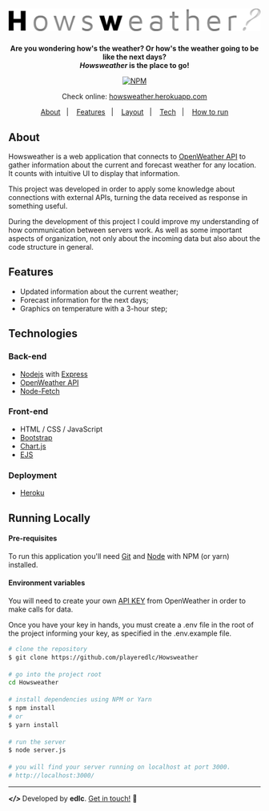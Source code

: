 <h1 align="center">
	<img src="https://github.com/playeredlc/Howsweather/blob/master/src/public/images/howsweather-logo.svg">
</h1>

<div align="center">

<strong>
	Are you wondering how's the weather? Or how's the weather going to be like the next days?<br>
	<i>Howsweather</i> is the place to go!
</strong>

<br>

[![NPM](https://img.shields.io/npm/l/react)](https://github.com/playeredlc/Howsweather/blob/master/LICENSE)

Check online: [howsweather.herokuapp.com](https://howsweather.herokuapp.com/)

[About](#about)&nbsp;&nbsp;&nbsp;|&nbsp;&nbsp;&nbsp;
[Features](#features)&nbsp;&nbsp;&nbsp;|&nbsp;&nbsp;&nbsp;
[Layout](#layout)&nbsp;&nbsp;&nbsp;|&nbsp;&nbsp;&nbsp;
[Tech](#technologies)&nbsp;&nbsp;&nbsp;|&nbsp;&nbsp;&nbsp;
[How to run](#running-locally)

</div>

## About
Howsweather is a web application that connects to [OpenWeather API](https://openweathermap.org/api) to gather information about the current and forecast weather for any location. It counts with intuitive UI to display that information.

This project was developed in order to apply some knowledge about connections with external APIs, turning the data received as response in something useful.

During the development of this project I could improve my understanding of how communication between servers work. As well as some important aspects of organization, not only about the incoming data but also about the code structure in general.

## Features
* Updated information about the current weather;
* Forecast information for the next days;
* Graphics on temperature with a 3-hour step;

## Technologies

### Back-end
* [Nodejs](https://nodejs.org/en/) with [Express](https://expressjs.com/)
* [OpenWeather API](https://openweathermap.org/api)
* [Node-Fetch](https://www.npmjs.com/package/node-fetch)

### Front-end
* HTML / CSS / JavaScript
* [Bootstrap](https://getbootstrap.com/)
* [Chart.js](https://www.chartjs.org/)
* [EJS](https://ejs.co/)

### Deployment
* [Heroku](https://devcenter.heroku.com/)

## Running Locally
#### Pre-requisites
To run this application you'll need [Git](https://git-scm.com/book/en/v2/Getting-Started-Installing-Git) and [Node](https://nodejs.org/en/download/) with NPM (or yarn) installed.

#### Environment variables
You will need to create your own [API KEY](https://openweathermap.org/appid#apikey) from OpenWeather in order to make calls for data.

Once you have your key in hands, you must create a .env file in the root of the project informing your key, as specified in the .env.example file.

```bash
# clone the repository
$ git clone https://github.com/playeredlc/Howsweather

# go into the project root
cd Howsweather

# install dependencies using NPM or Yarn
$ npm install
# or
$ yarn install

# run the server
$ node server.js

# you will find your server running on localhost at port 3000.
# http://localhost:3000/

```

<hr>

<strong><i> </> </i></strong> Developed by <strong>edlc</strong>. [Get in touch!](https://github.com/playeredlc) :metal:

<br>